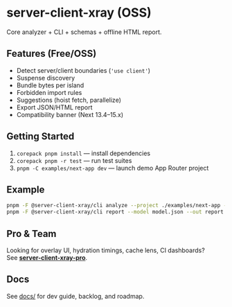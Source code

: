 # server-client-xray (OSS)

Core analyzer + CLI + schemas + offline HTML report.

## Features (Free/OSS)

- Detect server/client boundaries (`'use client'`)
- Suspense discovery
- Bundle bytes per island
- Forbidden import rules
- Suggestions (hoist fetch, parallelize)
- Export JSON/HTML report
- Compatibility banner (Next 13.4–15.x)

## Getting Started

1. `corepack pnpm install` — install dependencies
2. `corepack pnpm -r test` — run test suites
3. `pnpm -C examples/next-app dev` — launch demo App Router project

## Example

```bash
pnpm -F @server-client-xray/cli analyze --project ./examples/next-app --out model.json
pnpm -F @server-client-xray/cli report --model model.json --out report.html
```

## Pro & Team

Looking for overlay UI, hydration timings, cache lens, CI dashboards?  
See **[server-client-xray-pro](https://github.com/server-client-xray/server-client-xray-pro)**.

## Docs

See [docs/](./docs) for dev guide, backlog, and roadmap.
